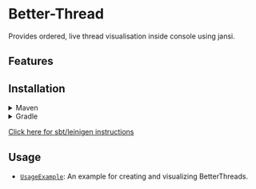 # Better-Thread
Provides ordered, live thread visualisation inside console using jansi.

## Features

## Installation
<details>
  <summary>Maven</summary>
  
```xml
	<repositories>
		<repository>
		    <id>jitpack.io</id>
		    <url>https://jitpack.io</url>
		</repository>
	</repositories>
  ```

```xml
	<dependency>
	    <groupId>com.github.Osiris-Team</groupId>
	    <artifactId>Better-Thread</artifactId>
	    <version>-SNAPSHOT</version>
	</dependency>
```
</details>

<details>
  <summary>Gradle</summary>
  
```gradle
	allprojects {
		repositories {
			maven { url 'https://jitpack.io' }
		}
	}
  ```

```gradle
	dependencies {
	        implementation 'com.github.Osiris-Team:Better-Thread:-SNAPSHOT'
	}
```
</details>

[Click here for sbt/leinigen instructions](https://jitpack.io/#Osiris-Team/Better-Thread/)

## Usage
* [`UsageExample`](https://github.com/Osiris-Team/Better-Thread/blob/main/src/test/java/UsageExample.java): An example for creating and visualizing BetterThreads.